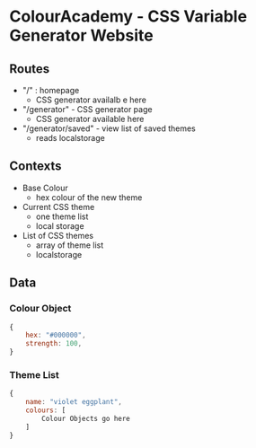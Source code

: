 # ColourAcademy - CSS Variable Generator Website

## Routes

- "/" : homepage
    - CSS generator availalb e here
- "/generator" - CSS generator page
    - CSS generator available here
- "/generator/saved" - view list of saved themes
    - reads localstorage

## Contexts

- Base Colour
    - hex colour of the new theme
- Current CSS theme
    - one theme list
    - local storage
- List of CSS themes
    - array of theme list
    - localstorage

<!-- - Localstorage manager for list of CSS themes
    - array of theme lists
- Localstorage manager for current CSS theme
    - One theme list
- List of CSS themes
    - array of theme lists
- Current CSS theme
    - one theme list -->

## Data

### Colour Object

```js
{
    hex: "#000000",
    strength: 100,
}
```

### Theme List

```js
{
    name: "violet eggplant",
    colours: [
        Colour Objects go here
    ]
}
```
